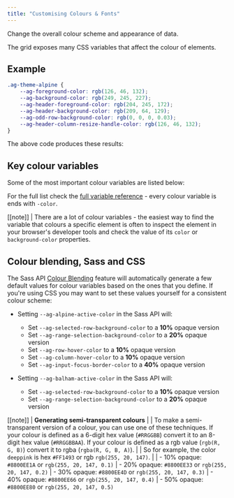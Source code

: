 ```yaml
---
title: "Customising Colours & Fonts"
---
```


Change the overall colour scheme and appearance of data.

The grid exposes many CSS variables that affect the colour of elements.

## Example

```css
.ag-theme-alpine {
    --ag-foreground-color: rgb(126, 46, 132);
    --ag-background-color: rgb(249, 245, 227);
    --ag-header-foreground-color: rgb(204, 245, 172);
    --ag-header-background-color: rgb(209, 64, 129);
    --ag-odd-row-background-color: rgb(0, 0, 0, 0.03);
    --ag-header-column-resize-handle-color: rgb(126, 46, 132);
}
```

The above code produces these results:

<grid-example title='Colour Customisation' name='colour-customisation' type='generated' options='{ "exampleHeight": 400 }'></grid-example>

## Key colour variables

Some of the most important colour variables are listed below:

<api-documentation source='look-and-feel-customisation-variables/resources/variables.json' section='variables' names='["--ag-alpine-active-color", "--ag-balham-active-color", "--ag-material-primary-color", "--ag-material-accent-color", "--ag-foreground-color", "--ag-background-color", "--ag-secondary-foreground-color", "--ag-data-color", "--ag-header-foreground-color", "--ag-header-background-color", "--ag-disabled-foreground-color", "--ag-odd-row-background-color", "--ag-row-hover-color", "--ag-border-color", "--ag-row-border-color"]' config='{"maxLeftColumnWidth": 35, "hideHeader": true}'></api-documentation>

For the full list check the [full variable reference](/look-and-feel-customisation-variables/) - every colour variable is ends with `-color`.

[[note]]
| There are a lot of colour variables - the easiest way to find the variable that colours a specific element is often to inspect the element in your browser's developer tools and check the value of its `color` or `background-color` properties.

## Colour blending, Sass and CSS

The Sass API [Colour Blending](/look-and-feel-customisation-sass/#colour-blending) feature will automatically generate a few default values for colour variables based on the ones that you define. If you're using CSS you may want to set these values yourself for a consistent colour scheme:

- Setting `--ag-alpine-active-color` in the Sass API will:
    - Set `--ag-selected-row-background-color` to a **10%** opaque version
    - Set `--ag-range-selection-background-color` to a **20%** opaque version
    - Set `--ag-row-hover-color` to a **10%** opaque version
    - Set `--ag-column-hover-color` to a **10%** opaque version
    - Set `--ag-input-focus-border-color` to a **40%** opaque version

- Setting `--ag-balham-active-color` in the Sass API will:
    - Set `--ag-selected-row-background-color` to a **10%** opaque version
    - Set `--ag-range-selection-background-color` to a **20%** opaque version

[[note]]
| **Generating semi-transparent colours**
|
| To make a semi-transparent version of a colour, you can use one of these techniques. If your colour is defined as a 6-digit hex value (`#RRGGBB`) convert it to an 8-digit hex value (`#RRGGBBAA`). If your colour is defined as a rgb value (`rgb(R, G, B)`) convert it to rgba (`rgba(R, G, B, A)`).
|
| So for example, the color `deeppink` is hex `#FF1493` or rgb `rgb(255, 20, 147)`.
|
| - 10% opaque: `#8800EE1A` or `rgb(255, 20, 147, 0.1)`
| - 20% opaque: `#8800EE33` or `rgb(255, 20, 147, 0.2)`
| - 30% opaque: `#8800EE4D` or `rgb(255, 20, 147, 0.3)`
| - 40% opaque: `#8800EE66` or `rgb(255, 20, 147, 0.4)`
| - 50% opaque: `#8800EE80` or `rgb(255, 20, 147, 0.5)`
